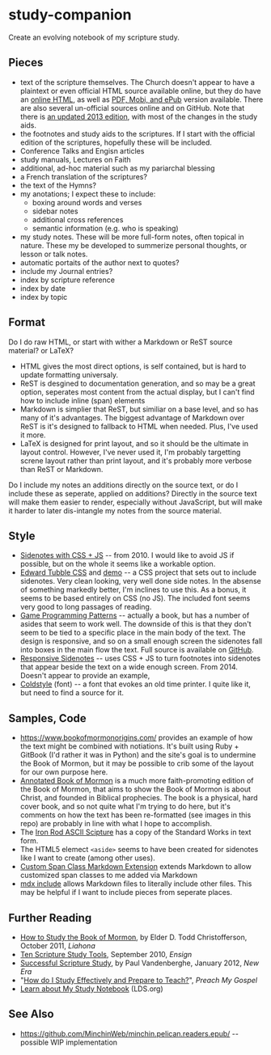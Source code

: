 # study-companion

Create an evolving notebook of my scripture study.

## Pieces

- text of the scripture themselves. The Church doesn't appear to have a
  plaintext or even official HTML source available online, but they do have an
  [online HTML](https://www.lds.org/scriptures?lang=eng), as well as [PDF,
  Mobi, and ePub](https://www.lds.org/scriptures/formats?lang=eng) version
  available. There are also several un-official sources online and on GitHub.
  Note that there is [an updated 2013
  edition](https://www.lds.org/scriptures/press?lang=eng), with most of the
  changes in the study aids.
- the footnotes and study aids to the scriptures. If I start with the official
  edition of the scriptures, hopefully these will be included.
- Conference Talks and Engisn articles
- study manuals, Lectures on Faith
- additional, ad-hoc material such as my pariarchal blessing
- a French translation of the scriptures?
- the text of the Hymns?
- my anotations; I expect these to include:
  - boxing around words and verses
  - sidebar notes
  - additional cross references
  - semantic information (e.g. who is speaking)
- my study notes. These will be more full-form notes, often topical in nature.
  These my be developed to summerize personal thoughts, or lesson or talk
  notes.
- automatic portaits of the author next to quotes?
- include my Journal entries?
- index by scripture reference
- index by date
- index by topic

## Format

Do I do raw HTML, or start with wither a Markdown or ReST source material? or
LaTeX?

- HTML gives the most direct options, is self contained, but is hard to update
  formatting universaly.
- ReST is desgined to documentation generation, and so may be a great option,
  seperates most content from the actual display, but I can't find how to
  include inline (span) elements
- Markdown is simplier that ReST, but similiar on a base level, and so has many
  of it's advantages. The biggest advantage of Markdown over ReST is it's
  designed to fallback to HTML when needed. Plus, I've used it more.
- LaTeX is designed for print layout, and so it should be the ultimate in
  layout control. However, I've never used it, I'm probably targetting screne
  layout rather than print layout, and it's probably more verbose than ReST or
  Markdown.

Do I include my notes an additions directly on the source text, or do I include
these as seperate, applied on additions? Directly in the source text will make
them easier to render, especially without JavaScript, but will make it harder
to later dis-intangle my notes from the source material.

## Style

- [Sidenotes with CSS +
  JS](https://fransdejonge.com/wp-content/uploads/2010/01/sidenotes.html) --
  from 2010. I would like to avoid JS if possible, but on the whole it seems
  like a workable option.
- [Edward Tubble CSS](https://github.com/edwardtufte/tufte-css) and
  [demo](https://edwardtufte.github.io/tufte-css/) -- a CSS project that sets
  out to include sidenotes. Very clean looking, very well done side notes. In
  the absense of something markedly better, I'm inclines to use this. As a
  bonus, it seems to be based entirely on CSS (no JS). The included font seems
  very good to long passages of reading.
- [Game Programming
  Patterns](http://gameprogrammingpatterns.com/introduction.html) -- actually a
  book, but has a number of asides that seem to work well. The downside of this
  is that they don't seem to be tied to a specific place in the main body of
  the text. The design is responsive, and so on a small enough screen the
  sidenotes fall into boxes in the main flow the text. Full source is available
  on [GitHub](https://github.com/munificent/game-programming-patterns).
- [Responsive Sidenotes](https://johndjameson.com/blog/responsive-sidenotes/)
  -- uses CSS + JS to turn footnotes into sidenotes that appear beside the text
  on a wide enough screen. From 2014. Doesn't appear to provide an example, 
- [Coldstyle](https://www.myfonts.com/fonts/ephemera/coldstyle/) (font) -- a
  font that evokes an old time printer. I quite like it, but need to find a
  source for it.
  
## Samples, Code

- <https://www.bookofmormonorigins.com/> provides an example of how the text
  might be combined with notiations. It's built using Ruby + GitBook (I'd
  rather it was in Python) and the site's goal is to undermine the Book of
  Mormon, but it may be possible to crib some of the layout for our own purpose
  here.
- [Annotated Book of
  Mormon](https://annotatededitionofthebookofmormon.wordpress.com/2018/08/31/annotated-edition-of-the-book-of-mormon/)
  is a much more faith-promoting edition of the Book of Mormon, that aims to
  show the Book of Mormon is about Christ, and founded in Biblical prophecies.
  The book is a physical, hard cover book, and so not quite what I'm trying to
  do here, but it's comments on how the text has been re-formatted (see images
  in this repo) are probably in line with what I hope to accomplish.
- The [Iron Rod ASCII Scipture](http://ldsguy.tripod.com/Iron-rod/) has a copy
  of the Standard Works in text form.
- The HTML5 elemect `<aside>` seems to have been created for sidenotes  like I
  want to create (among other uses).
- [Custom Span Class Markdown
  Extension](https://github.com/exaroth/mdx_custom_span_class) extends Markdown
  to allow customized span classes to me added via Markdown
- [mdx include](https://github.com/neurobin/mdx_include) allows Markdown files
  to literally include other files. This may be helpful if I want to include
  pieces from seperate places.

## Further Reading

- [How to Study the Book of
  Mormon](https://www.lds.org/liahona/2011/10/how-to-study-the-book-of-mormon?lang=eng),
  by Elder D. Todd Christofferson, October 2011, *Liahona*
- [Ten Scripture Study
  Tools](https://www.lds.org/ensign/2010/09/ten-scripture-study-tools?lang=eng),
  September 2010, *Ensign*
- [Successful Scripture
  Study](https://www.lds.org/new-era/2012/01/successful-scripture-study?lang=eng),
  by Paul Vandenberghe, January 2012, *New Era*
- "[How do I Study Effectively and Prepare to
  Teach?](https://www.lds.org/manual/preach-my-gospel-a-guide-to-missionary-service/how-do-i-study-effectively-and-prepare-to-teach?lang=eng)",
  *Preach My Gospel*
- [Learn about My Study
  Notebook](https://www.lds.org/topics/scriptures-and-study/study-tools?lang=eng)
  (LDS.org)
  
 ## See Also
 
 - <https://github.com/MinchinWeb/minchin.pelican.readers.epub/> -- possible WIP implementation
